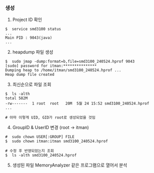 ### 생성
1. Project ID 확인
```shell
$  service smd3100 status
...
Main PID : 9043(java)
...
```

2. heapdump 파일 생성
```shell
$  sudo jmap -dump:format=b,file=smd3100_240524.hprof 9043
[sudo] password for itman:***************
Dumping heap to /home/itman/smd3100_240524.hprof ...
Heap dump file created
```

3. 최신순으로 파일 조회
```shell
$  ls -alth
total 582M
-rw-------  1 root  root   20M  5월 24 15:52 smd3100_240524.hprof
...

# 아마 이렇게 UID, GID가 root로 생성되었을 것임
```

4.  GroupID & UserID 변경 (root -> itman)
```shell
#  sudo chown USER[:GROUP] FILE
$  sudo chown itman:itman smd3100_240524.hprof

# 수정 후 반영되었는지 조회
$  ls -alth smd3100_240524.hprof
```

5. 생성된 파일 MemoryAnalyzer 같은 프로그램으로 열어서 분석

